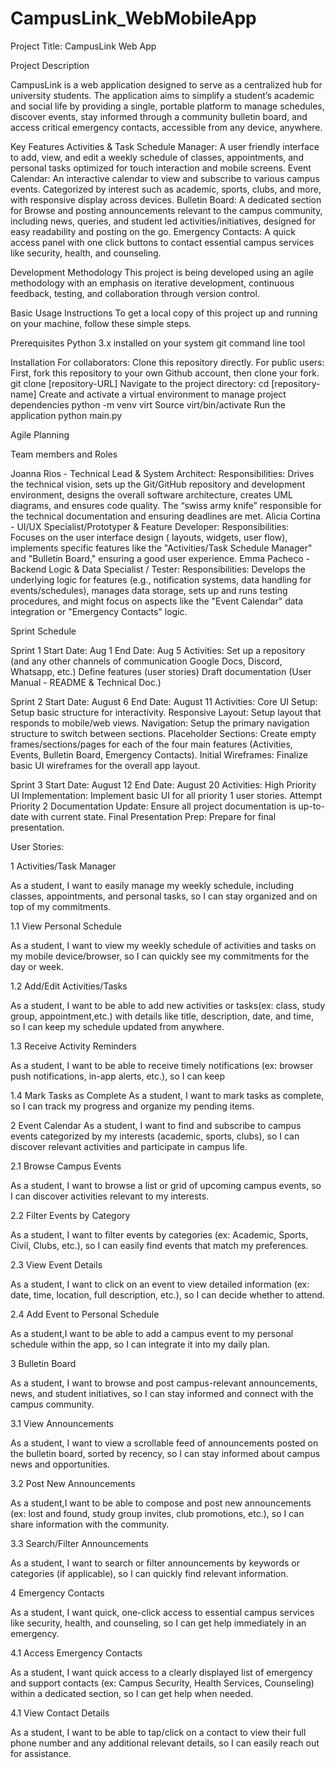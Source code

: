 # CampusLink_WebMobileApp


Project Title: CampusLink Web App

Project Description

CampusLink is a web application designed to serve as a centralized hub for university students. The application aims to simplify a student’s academic and social life by providing a single, portable platform to manage schedules, discover events, stay informed through a community bulletin board, and access critical emergency contacts, accessible from any device, anywhere.

Key Features
Activities & Task Schedule Manager: A user friendly interface to add, view, and edit a weekly schedule of classes, appointments, and personal tasks optimized for touch interaction and mobile screens.
Event Calendar: An interactive calendar to view and subscribe to various campus events. Categorized by interest such as academic, sports, clubs, and more, with responsive display across devices.
Bulletin Board: A dedicated section for Browse and posting announcements relevant to the campus community, including news, queries, and student led activities/initiatives, designed for easy readability and posting on the go.
Emergency Contacts: A quick access panel with one click buttons to contact essential campus services like security, health, and counseling.

Development Methodology
This project is being developed using an agile methodology with an emphasis on iterative development, continuous feedback, testing, and collaboration through version control.

Basic Usage Instructions
To get a local copy of this project up and running on your machine, follow these simple steps.

Prerequisites 
Python 3.x installed on your system
git command line tool

Installation 
For collaborators: Clone this repository directly.
For public users: First, fork this repository to your own Github account, then clone your fork.
git clone [repository-URL]
Navigate to the project directory:
cd [repository-name]
Create and activate a virtual environment to manage project dependencies
python -m venv virt
Source virt/bin/activate
Run the application
python main.py


Agile Planning

Team members and Roles

Joanna Rios - Technical Lead & System Architect:
Responsibilities: Drives the technical vision, sets up the Git/GitHub repository and development environment, designs the overall software architecture, creates UML diagrams, and ensures code quality. The “swiss army knife” responsible for the technical documentation and ensuring deadlines are met.
Alicia Cortina - UI/UX Specialist/Prototyper & Feature Developer:
Responsibilities: Focuses on the user interface design ( layouts, widgets, user flow), implements specific features like the "Activities/Task Schedule Manager" and "Bulletin Board," ensuring a good user experience.
Emma Pacheco - Backend Logic & Data Specialist / Tester:
Responsibilities: Develops the underlying logic for features (e.g., notification systems, data handling for events/schedules), manages data storage, sets up and runs testing procedures, and might focus on aspects like the "Event Calendar" data integration or "Emergency Contacts" logic.


Sprint Schedule
 
Sprint 1
Start Date: Aug 1
End Date: Aug 5
Activities: 
Set up a repository (and any other channels of communication Google Docs, Discord, Whatsapp, etc.)
Define features (user stories)
Draft documentation (User Manual - README & Technical Doc.)

Sprint 2
Start Date: August 6
End Date: August 11
Activities: 
Core UI Setup: Setup basic structure for interactivity.
Responsive Layout: Setup layout that responds to mobile/web views.
Navigation: Setup the primary navigation structure to switch between sections.
Placeholder Sections: Create empty frames/sections/pages for each of the four main features (Activities, Events, Bulletin Board, Emergency Contacts).
Initial Wireframes: Finalize basic UI wireframes for the overall app layout.

Sprint 3
Start Date: August 12
End Date: August 20
Activities: 
High Priority UI Implementation: Implement basic UI for all priority 1 user stories.
Attempt Priority 2
Documentation Update: Ensure all project documentation is up-to-date with current state.
Final Presentation Prep: Prepare for final presentation.


User Stories:



1	Activities/Task Manager	

As a student, I want to easily manage my weekly schedule, including classes, appointments, and personal tasks, so I can stay organized and on top of my commitments.


1.1	View Personal Schedule

As a student, I want to view my weekly schedule of activities and tasks on my mobile device/browser, so I can quickly see my commitments for the day or week.


1.2	Add/Edit Activities/Tasks

As a student, I want to be able to add new activities or tasks(ex: class, study group, appointment,etc.) with details like title, description, date, and time, so I can keep my schedule updated from anywhere.


1.3	Receive Activity Reminders

As a student,  I want to be able to receive timely notifications (ex: browser push notifications, in-app alerts, etc.), so I can keep 


1.4	Mark Tasks as Complete
As a student,  I want to mark tasks as complete, so I can track my progress and organize my pending items.


2	Event Calendar
As a student,  I want to find and subscribe to campus events categorized by my interests (academic, sports, clubs), so I can discover relevant activities and participate in campus life.


2.1	Browse Campus Events

As a student,  I want to browse a list or grid of upcoming campus events, so I can discover activities relevant to my interests.


2.2	Filter Events by Category

As a student,  I want to filter events by categories (ex: Academic, Sports, Civil, Clubs, etc.), so I can easily find events that match my preferences.


2.3	View Event Details

As a student, I want to click on an event to view detailed information (ex: date, time, location, full description, etc.), so I can decide whether to attend. 


2.4	Add Event to Personal Schedule

As a student,I want to be able to add a campus event to my personal schedule within the app, so I can integrate it into my daily plan.



3	Bulletin Board

As a student, I want to browse and post campus-relevant announcements, news, and student initiatives, so I can stay informed and connect with the campus community.


3.1	View Announcements

As a student, I want to view a scrollable feed of announcements posted on the bulletin board, sorted by recency, so I can stay informed about campus news and opportunities.


3.2	Post New Announcements

As a student,I want to be able to compose and post new announcements (ex: lost and found, study group invites, club promotions, etc.), so I can share information with the community.


3.3	Search/Filter Announcements

As a student,  I want to search or filter announcements by keywords or categories (if applicable), so I can quickly find relevant information.


4	Emergency Contacts

As a student,  I want quick, one-click access to essential campus services like security, health, and counseling, so I can get help immediately in an emergency.


4.1	Access Emergency Contacts

As a student,  I want quick access to a clearly displayed list of emergency and support contacts (ex: Campus Security, Health Services, Counseling) within a dedicated section, so I can get help when needed.


4.1	View Contact Details

As a student, I want to be able to tap/click on a contact to view their full phone number and any additional relevant details, so I can easily reach out for assistance.


